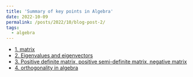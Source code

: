 ```yaml
---
title: 'Summary of key points in Algebra'
date: 2022-10-09
permalink: /posts/2022/10/blog-post-2/
tags:
  - algebra
---
```

- [1. matrix](https://blog.csdn.net/Nina_ningning/article/details/127257551)
- [2. Eigenvalues and eigenvectors](https://blog.csdn.net/Nina_ningning/article/details/127261425)
- [3. Positive definite matrix, positive semi-definite matrix, negative matrix](https://blog.csdn.net/Nina_ningning/article/details/127267587)
- [4. orthogonality in algebra](https://blog.csdn.net/Nina_ningning/article/details/127282910)
